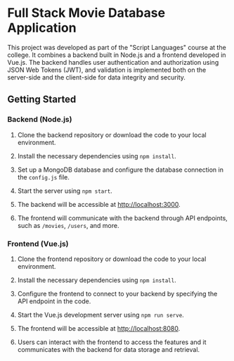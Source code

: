 # Full Stack Movie Database Application

This project was developed as part of the "Script Languages" course at the college. It combines a backend built in Node.js and a frontend developed in Vue.js. The backend handles user authentication and authorization using JSON Web Tokens (JWT), and validation is implemented  both on the server-side and the client-side for data integrity and security.

## Getting Started

### Backend (Node.js)

1. Clone the backend repository or download the code to your local environment.

2. Install the necessary dependencies using `npm install`.

3. Set up a MongoDB database and configure the database connection in the `config.js` file.

4. Start the server using `npm start`.

5. The backend will be accessible at [http://localhost:3000](http://localhost:3000).

6. The frontend will communicate with the backend through API endpoints, such as `/movies`, `/users`, and more.

### Frontend (Vue.js)

1. Clone the frontend repository or download the code to your local environment.

2. Install the necessary dependencies using `npm install`.

3. Configure the frontend to connect to your backend by specifying the API endpoint in the code.

4. Start the Vue.js development server using `npm run serve`.

5. The frontend will be accessible at [http://localhost:8080](http://localhost:8080).

6. Users can interact with the frontend to access the features and it communicates with the backend for data storage and retrieval.

